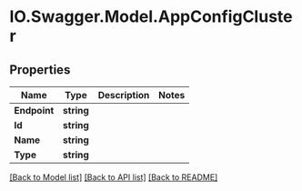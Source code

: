 # IO.Swagger.Model.AppConfigCluster
## Properties

Name | Type | Description | Notes
------------ | ------------- | ------------- | -------------
**Endpoint** | **string** |  | 
**Id** | **string** |  | 
**Name** | **string** |  | 
**Type** | **string** |  | 

[[Back to Model list]](../README.md#documentation-for-models) [[Back to API list]](../README.md#documentation-for-api-endpoints) [[Back to README]](../README.md)

